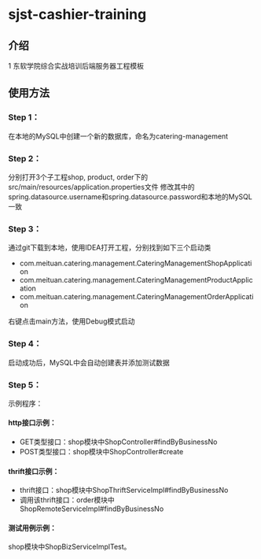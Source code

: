 # sjst-cashier-training

## 介绍
1
东软学院综合实战培训后端服务器工程模板

## 使用方法

### Step 1：

在本地的MySQL中创建一个新的数据库，命名为catering-management

### Step 2：

分别打开3个子工程shop, product, order下的src/main/resources/application.properties文件
修改其中的spring.datasource.username和spring.datasource.password和本地的MySQL一致

### Step 3：

通过git下载到本地，使用IDEA打开工程，分别找到如下三个启动类
<ul>
    <li>com.meituan.catering.management.CateringManagementShopApplication</li>
    <li>com.meituan.catering.management.CateringManagementProductApplication</li>
    <li>com.meituan.catering.management.CateringManagementOrderApplication</li>
</ul>
右键点击main方法，使用Debug模式启动

### Step 4：

启动成功后，MySQL中会自动创建表并添加测试数据

### Step 5：
示例程序：

#### http接口示例：
<ul>
    <li>
GET类型接口：shop模块中ShopController#findByBusinessNo</li>
<li>
POST类型接口：shop模块中ShopController#create</li>
</ul>

#### thrift接口示例：
<ul>
<li>
thrift接口：shop模块中ShopThriftServiceImpl#findByBusinessNo
</li>
<li>
调用该thrift接口：order模块中ShopRemoteServiceImpl#findByBusinessNo
</li>
</ul>

#### 测试用例示例：
shop模块中ShopBizServiceImplTest。